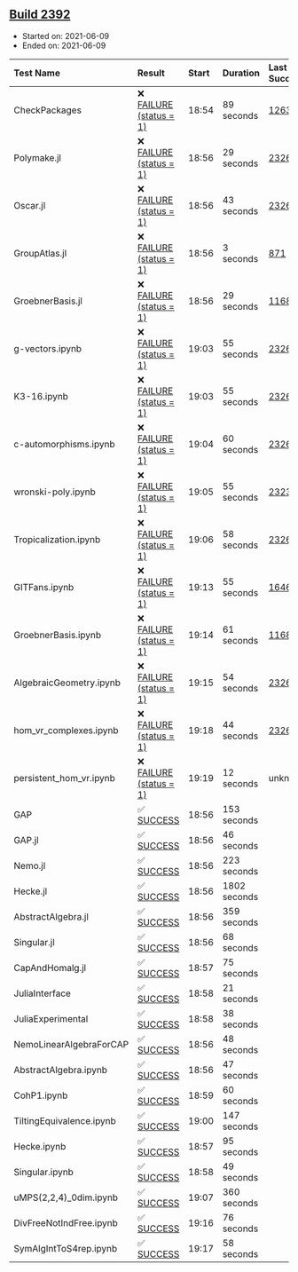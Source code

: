 ## [Build 2392](https://oscarci.mathematik.uni-kl.de/job/oscar-stable/2392/)

* Started on: 2021-06-09
* Ended on: 2021-06-09

| Test Name    | Result | Start | Duration | Last Success | First Failure |
|:-------------|:-------|:------|:---------|:-------------|:--------------|
| CheckPackages | ❌ [FAILURE (status = 1)](https://oscarci.mathematik.uni-kl.de/job/oscar-stable/2392/artifact/logs/build-2392/CheckPackages.log) | 18:54 | 89 seconds | [1263](https://oscarci.mathematik.uni-kl.de/job/oscar-stable/1263/) | [1264](https://oscarci.mathematik.uni-kl.de/job/oscar-stable/1264/) |
| Polymake.jl | ❌ [FAILURE (status = 1)](https://oscarci.mathematik.uni-kl.de/job/oscar-stable/2392/artifact/logs/build-2392/Polymake.jl.log) | 18:56 | 29 seconds | [2326](https://oscarci.mathematik.uni-kl.de/job/oscar-stable/2326/) | [2327](https://oscarci.mathematik.uni-kl.de/job/oscar-stable/2327/) |
| Oscar.jl | ❌ [FAILURE (status = 1)](https://oscarci.mathematik.uni-kl.de/job/oscar-stable/2392/artifact/logs/build-2392/Oscar.jl.log) | 18:56 | 43 seconds | [2326](https://oscarci.mathematik.uni-kl.de/job/oscar-stable/2326/) | [2327](https://oscarci.mathematik.uni-kl.de/job/oscar-stable/2327/) |
| GroupAtlas.jl | ❌ [FAILURE (status = 1)](https://oscarci.mathematik.uni-kl.de/job/oscar-stable/2392/artifact/logs/build-2392/GroupAtlas.jl.log) | 18:56 | 3 seconds | [871](https://oscarci.mathematik.uni-kl.de/job/oscar-stable/871/) | [872](https://oscarci.mathematik.uni-kl.de/job/oscar-stable/872/) |
| GroebnerBasis.jl | ❌ [FAILURE (status = 1)](https://oscarci.mathematik.uni-kl.de/job/oscar-stable/2392/artifact/logs/build-2392/GroebnerBasis.jl.log) | 18:56 | 29 seconds | [1168](https://oscarci.mathematik.uni-kl.de/job/oscar-stable/1168/) | [1169](https://oscarci.mathematik.uni-kl.de/job/oscar-stable/1169/) |
| g-vectors.ipynb | ❌ [FAILURE (status = 1)](https://oscarci.mathematik.uni-kl.de/job/oscar-stable/2392/artifact/logs/build-2392/g-vectors.ipynb.log) | 19:03 | 55 seconds | [2326](https://oscarci.mathematik.uni-kl.de/job/oscar-stable/2326/) | [2327](https://oscarci.mathematik.uni-kl.de/job/oscar-stable/2327/) |
| K3-16.ipynb | ❌ [FAILURE (status = 1)](https://oscarci.mathematik.uni-kl.de/job/oscar-stable/2392/artifact/logs/build-2392/K3-16.ipynb.log) | 19:03 | 55 seconds | [2326](https://oscarci.mathematik.uni-kl.de/job/oscar-stable/2326/) | [2327](https://oscarci.mathematik.uni-kl.de/job/oscar-stable/2327/) |
| c-automorphisms.ipynb | ❌ [FAILURE (status = 1)](https://oscarci.mathematik.uni-kl.de/job/oscar-stable/2392/artifact/logs/build-2392/c-automorphisms.ipynb.log) | 19:04 | 60 seconds | [2326](https://oscarci.mathematik.uni-kl.de/job/oscar-stable/2326/) | [2327](https://oscarci.mathematik.uni-kl.de/job/oscar-stable/2327/) |
| wronski-poly.ipynb | ❌ [FAILURE (status = 1)](https://oscarci.mathematik.uni-kl.de/job/oscar-stable/2392/artifact/logs/build-2392/wronski-poly.ipynb.log) | 19:05 | 55 seconds | [2323](https://oscarci.mathematik.uni-kl.de/job/oscar-stable/2323/) | [2324](https://oscarci.mathematik.uni-kl.de/job/oscar-stable/2324/) |
| Tropicalization.ipynb | ❌ [FAILURE (status = 1)](https://oscarci.mathematik.uni-kl.de/job/oscar-stable/2392/artifact/logs/build-2392/Tropicalization.ipynb.log) | 19:06 | 58 seconds | [2326](https://oscarci.mathematik.uni-kl.de/job/oscar-stable/2326/) | [2327](https://oscarci.mathematik.uni-kl.de/job/oscar-stable/2327/) |
| GITFans.ipynb | ❌ [FAILURE (status = 1)](https://oscarci.mathematik.uni-kl.de/job/oscar-stable/2392/artifact/logs/build-2392/GITFans.ipynb.log) | 19:13 | 55 seconds | [1646](https://oscarci.mathematik.uni-kl.de/job/oscar-stable/1646/) | [1647](https://oscarci.mathematik.uni-kl.de/job/oscar-stable/1647/) |
| GroebnerBasis.ipynb | ❌ [FAILURE (status = 1)](https://oscarci.mathematik.uni-kl.de/job/oscar-stable/2392/artifact/logs/build-2392/GroebnerBasis.ipynb.log) | 19:14 | 61 seconds | [1168](https://oscarci.mathematik.uni-kl.de/job/oscar-stable/1168/) | [1169](https://oscarci.mathematik.uni-kl.de/job/oscar-stable/1169/) |
| AlgebraicGeometry.ipynb | ❌ [FAILURE (status = 1)](https://oscarci.mathematik.uni-kl.de/job/oscar-stable/2392/artifact/logs/build-2392/AlgebraicGeometry.ipynb.log) | 19:15 | 54 seconds | [2326](https://oscarci.mathematik.uni-kl.de/job/oscar-stable/2326/) | [2327](https://oscarci.mathematik.uni-kl.de/job/oscar-stable/2327/) |
| hom_vr_complexes.ipynb | ❌ [FAILURE (status = 1)](https://oscarci.mathematik.uni-kl.de/job/oscar-stable/2392/artifact/logs/build-2392/hom_vr_complexes.ipynb.log) | 19:18 | 44 seconds | [2326](https://oscarci.mathematik.uni-kl.de/job/oscar-stable/2326/) | [2327](https://oscarci.mathematik.uni-kl.de/job/oscar-stable/2327/) |
| persistent_hom_vr.ipynb | ❌ [FAILURE (status = 1)](https://oscarci.mathematik.uni-kl.de/job/oscar-stable/2392/artifact/logs/build-2392/persistent_hom_vr.ipynb.log) | 19:19 | 12 seconds | unknown | unknown |
| GAP | ✅ [SUCCESS](https://oscarci.mathematik.uni-kl.de/job/oscar-stable/2392/artifact/logs/build-2392/GAP.log) | 18:56 | 153 seconds |  |  |
| GAP.jl | ✅ [SUCCESS](https://oscarci.mathematik.uni-kl.de/job/oscar-stable/2392/artifact/logs/build-2392/GAP.jl.log) | 18:56 | 46 seconds |  |  |
| Nemo.jl | ✅ [SUCCESS](https://oscarci.mathematik.uni-kl.de/job/oscar-stable/2392/artifact/logs/build-2392/Nemo.jl.log) | 18:56 | 223 seconds |  |  |
| Hecke.jl | ✅ [SUCCESS](https://oscarci.mathematik.uni-kl.de/job/oscar-stable/2392/artifact/logs/build-2392/Hecke.jl.log) | 18:56 | 1802 seconds |  |  |
| AbstractAlgebra.jl | ✅ [SUCCESS](https://oscarci.mathematik.uni-kl.de/job/oscar-stable/2392/artifact/logs/build-2392/AbstractAlgebra.jl.log) | 18:56 | 359 seconds |  |  |
| Singular.jl | ✅ [SUCCESS](https://oscarci.mathematik.uni-kl.de/job/oscar-stable/2392/artifact/logs/build-2392/Singular.jl.log) | 18:56 | 68 seconds |  |  |
| CapAndHomalg.jl | ✅ [SUCCESS](https://oscarci.mathematik.uni-kl.de/job/oscar-stable/2392/artifact/logs/build-2392/CapAndHomalg.jl.log) | 18:57 | 75 seconds |  |  |
| JuliaInterface | ✅ [SUCCESS](https://oscarci.mathematik.uni-kl.de/job/oscar-stable/2392/artifact/logs/build-2392/JuliaInterface.log) | 18:58 | 21 seconds |  |  |
| JuliaExperimental | ✅ [SUCCESS](https://oscarci.mathematik.uni-kl.de/job/oscar-stable/2392/artifact/logs/build-2392/JuliaExperimental.log) | 18:58 | 38 seconds |  |  |
| NemoLinearAlgebraForCAP | ✅ [SUCCESS](https://oscarci.mathematik.uni-kl.de/job/oscar-stable/2392/artifact/logs/build-2392/NemoLinearAlgebraForCAP.log) | 18:56 | 48 seconds |  |  |
| AbstractAlgebra.ipynb | ✅ [SUCCESS](https://oscarci.mathematik.uni-kl.de/job/oscar-stable/2392/artifact/logs/build-2392/AbstractAlgebra.ipynb.log) | 18:56 | 47 seconds |  |  |
| CohP1.ipynb | ✅ [SUCCESS](https://oscarci.mathematik.uni-kl.de/job/oscar-stable/2392/artifact/logs/build-2392/CohP1.ipynb.log) | 18:59 | 60 seconds |  |  |
| TiltingEquivalence.ipynb | ✅ [SUCCESS](https://oscarci.mathematik.uni-kl.de/job/oscar-stable/2392/artifact/logs/build-2392/TiltingEquivalence.ipynb.log) | 19:00 | 147 seconds |  |  |
| Hecke.ipynb | ✅ [SUCCESS](https://oscarci.mathematik.uni-kl.de/job/oscar-stable/2392/artifact/logs/build-2392/Hecke.ipynb.log) | 18:57 | 95 seconds |  |  |
| Singular.ipynb | ✅ [SUCCESS](https://oscarci.mathematik.uni-kl.de/job/oscar-stable/2392/artifact/logs/build-2392/Singular.ipynb.log) | 18:58 | 49 seconds |  |  |
| uMPS(2,2,4)_0dim.ipynb | ✅ [SUCCESS](https://oscarci.mathematik.uni-kl.de/job/oscar-stable/2392/artifact/logs/build-2392/uMPS-2-2-4-_0dim.ipynb.log) | 19:07 | 360 seconds |  |  |
| DivFreeNotIndFree.ipynb | ✅ [SUCCESS](https://oscarci.mathematik.uni-kl.de/job/oscar-stable/2392/artifact/logs/build-2392/DivFreeNotIndFree.ipynb.log) | 19:16 | 76 seconds |  |  |
| SymAlgIntToS4rep.ipynb | ✅ [SUCCESS](https://oscarci.mathematik.uni-kl.de/job/oscar-stable/2392/artifact/logs/build-2392/SymAlgIntToS4rep.ipynb.log) | 19:17 | 58 seconds |  |  |
